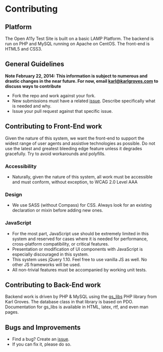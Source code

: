 # Contributing

## Platform
The Open A11y Test Site is built on a basic LAMP Platform. The backend is run on PHP and MySQL running on Apache on CentOS.  The front-end is HTML5 and CSS3.

## General Guidelines
**Note February 22, 2014: This information is subject to numerous and drastic changes in the near future. For now, email karl@karlgroves.com to discuss ways to contribute**

* Fork the repo and work against your fork. 
* New submissions must have a related [issue](https://github.com/Open-A11y-Testing/Test-Site/issues). Describe specifically what is needed and why.
* Issue your pull request against that specific issue. 

## Contributing to Front-End work
Given the nature of this system, we want the front-end to support the widest range of user agents and assistive technologies as possible. Do not use the latest and greatest bleeding edge feature unless it degrades gracefully. Try to avoid workarounds and polyfills.

### Accessibility
* Naturally, given the nature of this system, all work must be accessible and must conform, without exception, to WCAG 2.0 Level AAA

### Design
* We use SASS (without Compass) for CSS. Always look for an existing declaration or mixin before adding new ones.

### JavaScript
* For the most part, JavaScript use should be extremely limited in this system and reserved for cases where it is needed for performance, cross-platform compatibility, or critical features.
* Presentation or modification of UI components with JavaScript is especially discouraged in this system.
* This system uses jQuery 1.10. Feel free to use vanilla JS as well. No other JS frameworks will be used.
* All non-trivial features must be accompanied by working unit tests.

## Contributing to Back-End work
Backend work is driven by PHP & MySQL using the [gs_libs](https://bitbucket.org/karlgroves/gs_libs) PHP library from Karl Groves. The database class in that library is based on PDO.  Documentation for gs_libs is available in HTML, latex, rtf, and even man pages.

## Bugs and Improvements
* Find a bug? Create an [issue](https://github.com/Open-A11y-Testing/Test-Site/issues).
* If you can fix it, please do so.
